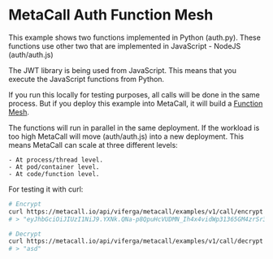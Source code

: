 # MetaCall Auth Function Mesh

This example shows two functions implemented in Python (auth.py). These functions use other two that are implemented in JavaScript - NodeJS (auth/auth.js)

The JWT library is being used from JavaScript. This means that you execute the JavaScript functions from Python.

If you run this locally for testing purposes, all calls will be done in the same process. But if you deploy this example into MetaCall, it will build a [Function Mesh](https://medium.com/@metacall/function-mesh-architecture-c0304ba4bad0).

The functions will run in parallel in the same deployment. If the workload is too high MetaCall will move (auth/auth.js) into a new deployment. This means MetaCall can scale at three different levels:

    - At process/thread level.
    - At pod/container level.
    - At code/function level.

For testing it with curl:
``` bash
# Encrypt
curl https://metacall.io/api/viferga/metacall/examples/v1/call/encrypt -X POST --data '{ "text": "asd" }'
# > "eyJhbGciOiJIUzI1NiJ9.YXNk.QNa-p8QpuHcVUDMN_Ih4x4vidWp31365GM4zrSr3t0s"

# Decrypt
curl https://metacall.io/api/viferga/metacall/examples/v1/call/decrypt -X POST --data '{ "token": "eyJhbGciOiJIUzI1NiJ9.YXNk.QNa-p8QpuHcVUDMN_Ih4x4vidWp31365GM4zrSr3t0s" }'
# > "asd"
```

